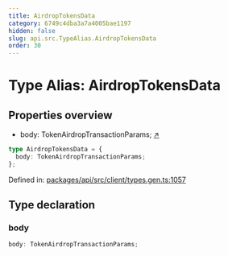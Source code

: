 ```yaml
---
title: AirdropTokensData
category: 6749c4dba3a7a4005bae1197
hidden: false
slug: api.src.TypeAlias.AirdropTokensData
order: 30
---
```


# Type Alias: AirdropTokensData

## Properties overview

- body:  TokenAirdropTransactionParams; [↗](#body)

```ts
type AirdropTokensData = {
  body: TokenAirdropTransactionParams;
};
```

Defined in: [packages/api/src/client/types.gen.ts:1057](https://github.com/zkcloudworker/minatokens-lib/blob/main/packages/api/src/client/types.gen.ts#L1057)

## Type declaration

### body

```ts
body: TokenAirdropTransactionParams;
```
